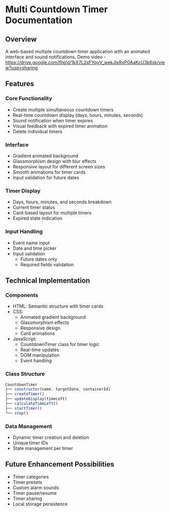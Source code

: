 # Multi Countdown Timer Documentation

## Overview
A web-based multiple countdown timer application with an animated interface and sound notifications.
Demo video - https://drive.google.com/file/d/1kX7L2sFYqyV_wekJIxRxP0AaKcU3k6sk/view?usp=sharing

## Features

### Core Functionality
- Create multiple simultaneous countdown timers
- Real-time countdown display (days, hours, minutes, seconds)
- Sound notification when timer expires
- Visual feedback with expired timer animation
- Delete individual timers

### Interface
- Gradient animated background
- Glassmorphism design with blur effects
- Responsive layout for different screen sizes
- Smooth animations for timer cards
- Input validation for future dates

### Timer Display
- Days, hours, minutes, and seconds breakdown
- Current timer status
- Card-based layout for multiple timers
- Expired state indication

### Input Handling
- Event name input
- Date and time picker
- Input validation
  - Future dates only
  - Required fields validation

## Technical Implementation

### Components
- HTML: Semantic structure with timer cards
- CSS: 
  - Animated gradient background
  - Glassmorphism effects
  - Responsive design
  - Card animations
- JavaScript:
  - CountdownTimer class for timer logic
  - Real-time updates
  - DOM manipulation
  - Event handling

### Class Structure
```javascript
CountdownTimer
├── constructor(name, targetDate, containerId)
├── createTimer()
├── updateDisplay(timeLeft)
├── calculateTimeLeft()
├── startTimer()
└── stop()
```

### Data Management
- Dynamic timer creation and deletion
- Unique timer IDs
- State management per timer

## Future Enhancement Possibilities
- Timer categories
- Timer presets
- Custom alarm sounds
- Timer pause/resume
- Timer sharing
- Local storage persistence
